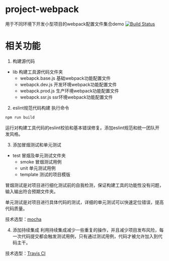 # project-webpack
用于不同环境下开发小型项目的webpack配置文件集合demo [![Build Status](https://travis-ci.org/yuguomin/project-webpack.svg?branch=master)](https://travis-ci.org/yuguomin/project-webpack)

# 相关功能
1. 构建源代码
- lib 构建工具源代码文件夹
  - webapck.base.js 基础webpack功能配置文件
  - webapck.dev.js 开发环境webpack功能配置文件
  - webapck.prod.js 生产环境webpack功能配置文件
  - webapck.ssr.js ssr环境webpack功能配置文件

2. eslint规范代码构建
执行命令

```bash
npm run build
```

运行对构建工具代码的eslint校验和基本错误修复。添加eslint规范和统一团队开发风格。

3. 添加冒烟测试和单元测试
- test 冒烟及单元测试文件夹
  - smoke 冒烟测试用例
  - unit 单元测试用例
  - template 测试的项目模版

冒烟测试是对项目进行细化测试前的自我检测，保证构建工具的功能性没有问题，输入输出符合预期文件夹。

单元测试是对项目进行具体代码的测试，详细的单元测试可以快速定位错误，提高代码质量。

技术选型：[mocha](https://github.com/mochajs/mocha)

4. 添加持续集成
利用持续集成减少一些重复的操作，并且减少项目发布风险，每一次代码提交都会触发测试用例，只有通过测试用例，代码才被允许加入到代码主干。

技术选型：[Travis CI](https://travis-ci.org/)
